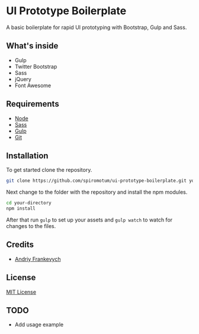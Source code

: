 # UI Prototype Boilerplate

A basic boilerplate for rapid UI prototyping with Bootstrap, Gulp and Sass.

## What's inside

- Gulp
- Twitter Bootstrap
- Sass
- jQuery
- Font Awesome

## Requirements
- [Node](https://nodejs.org/en/)
- [Sass](http://sass-lang.com) 
- [Gulp](https://gulpjs.com) 
- [Git](https://git-scm.com/)


## Installation


To get started clone the repository.
```bash
git clone https://github.com/spiromotum/ui-prototype-boilerplate.git your-directory
````
Next change to the folder with the repository and install the npm modules.
```bash
cd your-directory
npm install
```
After that run `gulp` to set up your assets and `gulp watch` to watch for changes to the files.

## Credits
- [Andriy Frankevych](https://github.com/alsoknownasdrew)

## License
[MIT License](/LICENSE)

## TODO
- Add usage example
